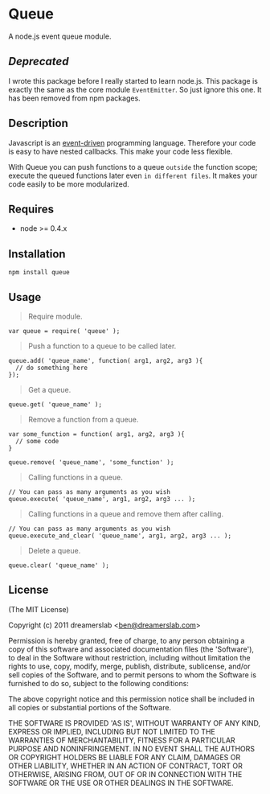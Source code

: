 # Queue

A node.js event queue module.



## *****Deprecated*****

I wrote this package before I really started to learn node.js. This package is exactly the same as the core module `EventEmitter`. So just ignore this one. It has been removed from npm packages.



## Description

Javascript is an [event-driven](http://bit.ly/ejhOOR) programming language. Therefore your code is easy to have nested callbacks. This make your code less flexible.

With Queue you can push functions to a queue `outside` the function scope; execute the queued functions later even `in different files`. It makes your code easily to be more modularized.



## Requires

  - node >= 0.4.x



## Installation

    npm install queue



## Usage

> Require module.

    var queue = require( 'queue' );

> Push a function to a queue to be called later.

    queue.add( 'queue_name', function( arg1, arg2, arg3 ){
      // do something here
    });

> Get a queue.

    queue.get( 'queue_name' );

> Remove a function from a queue.

    var some_function = function( arg1, arg2, arg3 ){
      // some code
    }

    queue.remove( 'queue_name', 'some_function' );

> Calling functions in a queue.

    // You can pass as many arguments as you wish
    queue.execute( 'queue_name', arg1, arg2, arg3 ... );

> Calling functions in a queue and remove them after calling.

    // You can pass as many arguments as you wish
    queue.execute_and_clear( 'queue_name', arg1, arg2, arg3 ... );

> Delete a queue.

    queue.clear( 'queue_name' );



## License

(The MIT License)

Copyright (c) 2011 dreamerslab &lt;ben@dreamerslab.com&gt;

Permission is hereby granted, free of charge, to any person obtaining
a copy of this software and associated documentation files (the
'Software'), to deal in the Software without restriction, including
without limitation the rights to use, copy, modify, merge, publish,
distribute, sublicense, and/or sell copies of the Software, and to
permit persons to whom the Software is furnished to do so, subject to
the following conditions:

The above copyright notice and this permission notice shall be
included in all copies or substantial portions of the Software.

THE SOFTWARE IS PROVIDED 'AS IS', WITHOUT WARRANTY OF ANY KIND,
EXPRESS OR IMPLIED, INCLUDING BUT NOT LIMITED TO THE WARRANTIES OF
MERCHANTABILITY, FITNESS FOR A PARTICULAR PURPOSE AND NONINFRINGEMENT.
IN NO EVENT SHALL THE AUTHORS OR COPYRIGHT HOLDERS BE LIABLE FOR ANY
CLAIM, DAMAGES OR OTHER LIABILITY, WHETHER IN AN ACTION OF CONTRACT,
TORT OR OTHERWISE, ARISING FROM, OUT OF OR IN CONNECTION WITH THE
SOFTWARE OR THE USE OR OTHER DEALINGS IN THE SOFTWARE.
